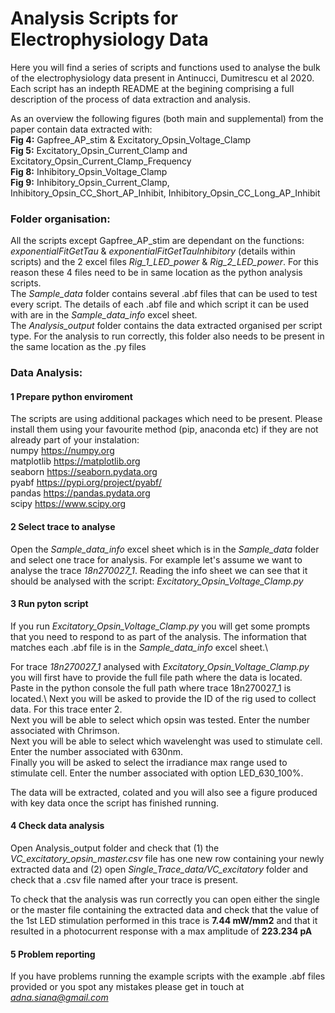 # Analysis Scripts for Electrophysiology Data

<p>Here you will find a series of scripts and functions used to analyse the bulk of the electrophysiology data present in Antinucci, Dumitrescu et al 2020. Each script has an indepth README at the begining comprising a full description of the process of data extraction and analysis.

As an overview the following figures (both main and supplemental) from the paper contain data extracted with:\
**Fig 4:** Gapfree_AP_stim & Excitatory_Opsin_Voltage_Clamp\
**Fig 5:** Excitatory_Opsin_Current_Clamp and Excitatory_Opsin_Current_Clamp_Frequency\
**Fig 8:** Inhibitory_Opsin_Voltage_Clamp\
**Fig 9:** Inhibitory_Opsin_Current_Clamp, Inhibitory_Opsin_CC_Short_AP_Inhibit, Inhibitory_Opsin_CC_Long_AP_Inhibit

### Folder organisation:
All the scripts except Gapfree_AP_stim are dependant on the functions: *exponentialFitGetTau* & *exponentialFitGetTauInhibitory* (details within scripts) and the 2 excel files *Rig_1_LED_power* & *Rig_2_LED_power*. For this reason these 4 files need to be in same location as the python analysis scripts.\
The *Sample_data* folder contains several .abf files that can be used to test every script. The details of each .abf file and which script it can be used with are in the *Sample_data_info* excel sheet.\
The *Analysis_output* folder contains the data extracted organised per script type. For the analysis to run correctly, this folder also needs to be present in the same location as the .py files

### Data Analysis:

#### 1 Prepare python enviroment 
The scripts are using additional packages which need to be present. Please install them using your favourite method (pip, anaconda etc) if they are not already part of your instalation:\
numpy  https://numpy.org \
matplotlib https://matplotlib.org \
seaborn  https://seaborn.pydata.org \
pyabf  https://pypi.org/project/pyabf/ \
pandas https://pandas.pydata.org \
scipy https://www.scipy.org

#### 2 Select trace to analyse 
Open the *Sample_data_info* excel sheet which is in the *Sample_data* folder and select one trace for analysis. 
For example let's assume we want to analyse the trace *18n270027_1*. Reading the info sheet we can see that it should be analysed with the script: *Excitatory_Opsin_Voltage_Clamp.py* 

#### 3 Run pyton script 
If you run *Excitatory_Opsin_Voltage_Clamp.py* you will get some prompts that you need to respond to as part of the analysis. The information that matches each .abf file is in the *Sample_data_info* excel sheet.\ 

For trace *18n270027_1* analysed with *Excitatory_Opsin_Voltage_Clamp.py* you will first have to provide the full file path where the data is located. Paste in the python console the full path where trace 18n270027_1 is located.\ 
Next you will be asked to provide the ID of the rig used to collect data. For this trace enter 2.\
Next you will be able to select which opsin was tested. Enter the number associated with Chrimson.\
Next you will be able to select which wavelenght was used to stimulate cell. Enter the number associated with 630nm. \
Finally you will be asked to select the irradiance max range used to stimulate cell. Enter the number associated with option LED_630_100%. 

The data will be extracted, colated and you will also see a figure produced with key data once the script has finished running. 

#### 4 Check data analysis
Open Analysis_output folder and check that (1) the *VC_excitatory_opsin_master.csv* file has one new row containing your newly extracted data and (2) open *Single_Trace_data/VC_excitatory* folder and check that a .csv file named after your trace is present. 

To check that the analysis was run correctly you can open either the single or the master file containing the extracted data and check that the value of the 1st LED stimulation performed in this trace is **7.44 mW/mm2** and that it resulted in a photocurrent response with a max amplitude of **223.234 pA**

#### 5 Problem reporting 
If you have problems running the example scripts with the example .abf files provided or you spot any mistakes please get in touch at *adna.siana@gmail.com*
